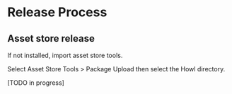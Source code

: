 # Release Process

## Asset store release

If not installed, import asset store tools.

Select Asset Store Tools > Package Upload then select the Howl directory.

[TODO in progress]
